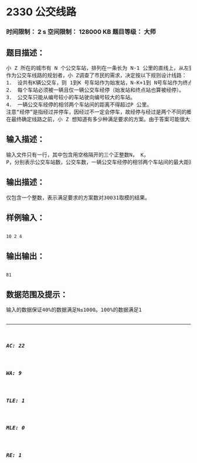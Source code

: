 # 2330 公交线路   
### 时间限制： 2 s     空间限制： 128000 KB     题目等级： 大师  
## 题目描述：  

<pre>
小 Z 所在的城市有 N 个公交车站，排列在一条长为 N-1 公里的直线上，从左到右依次编号为1到 N，相邻公交车站间的距离均为 1公里。   
作为公交车线路的规划者，小 Z调查了市民的需求，决定按以下规则设计线路：   
1． 设共有K辆公交车，则 1到K 号车站作为始发站，N-K+1到 N号车站作为终点站。   
2． 每个车站必须被一辆且仅一辆公交车经停（始发站和终点站也算被经停）。   
3． 公交车只能从编号较小的车站驶向编号较大的车站。   
4． 一辆公交车经停的相邻两个车站间的距离不得超过P 公里。   
注意“经停”是指经过并停车，因经过不一定会停车，故经停与经过是两个不同的概念。  
在最终确定线路之前，小 Z 想知道有多少种满足要求的方案。由于答案可能很大，你只需求出答案对30031取模的结果。
</pre>
  
  
## 输入描述：  

<pre>
输入文件只有一行，其中包含用空格隔开的三个正整数N， K，  
P，分别表示公交车站数，公交车数，一辆公交车经停的相邻两个车站间的最大距离。
</pre>
  
  
## 输出描述：  

<pre>
仅包含一个整数，表示满足要求的方案数对30031取模的结果。
</pre>
  
  
## 样例输入：  

<pre><code>
10 2 4 
</code></pre>
  
  
## 输出输出：  

<pre><code>
81
</code></pre>
  
  
## 数据范围及提示：  

<pre>
输入的数据保证40%的数据满足N≤1000。100%的数据满足1<N<109，1<P≤10，K<N，1<K≤P
</pre>
  
  
***  

##### AC: 22  
##### WA: 9  
##### TLE: 1  
##### MLE: 0  
##### RE: 1  
